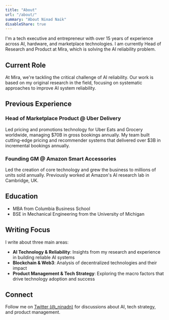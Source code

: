 ```yaml
---
title: "About"
url: "/about/"
summary: "About Ninad Naik"
disableShare: true
---
```


I'm a tech executive and entrepreneur with over 15 years of experience across AI, hardware, and marketplace technologies. I am currently Head of Research and Product at Mira, which is solving the AI reliability problem.

## Current Role

At Mira, we're tackling the critical challenge of AI reliability. Our work is based on my original research in the field, focusing on systematic approaches to improve AI system reliability.

## Previous Experience

### Head of Marketplace Product @ Uber Delivery
Led pricing and promotions technology for Uber Eats and Grocery worldwide, managing $70B in gross bookings annually. My team built cutting-edge pricing and recommender systems that delivered over $3B in incremental bookings annually.

### Founding GM @ Amazon Smart Accessories
Led the creation of core technology and grew the business to millions of units sold annually. Previously worked at Amazon's AI research lab in Cambridge, UK.

## Education
- MBA from Columbia Business School
- BSE in Mechanical Engineering from the University of Michigan

## Writing Focus
I write about three main areas:
- **AI Technology & Reliability**: Insights from my research and experience in building reliable AI systems
- **Blockchain & Web3**: Analysis of decentralized technologies and their impact
- **Product Management & Tech Strategy**: Exploring the macro factors that drive technology adoption and success

## Connect
Follow me on [Twitter (@_ninadn)](https://twitter.com/_ninadn) for discussions about AI, tech strategy, and product management.
